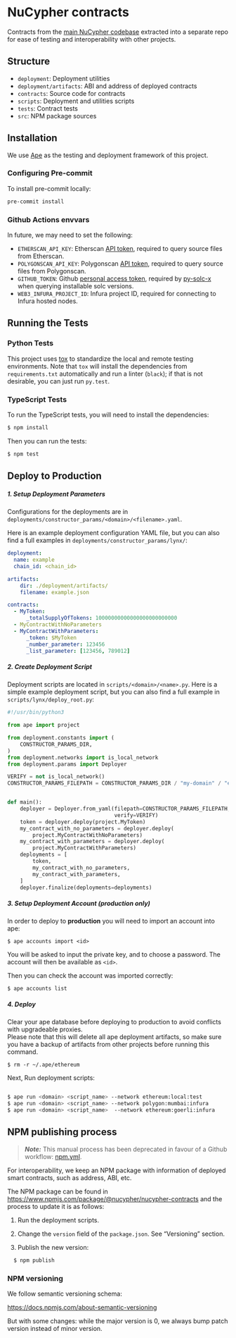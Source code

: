 # NuCypher contracts

Contracts from the [main NuCypher codebase](https://github.com/nucypher/nucypher) extracted into a separate repo for ease of testing and interoperability with other projects.

## Structure

* `deployment`: Deployment utilities
* `deployment/artifacts`: ABI and address of deployed contracts
* `contracts`: Source code for contracts
* `scripts`: Deployment and utilities scripts
* `tests`: Contract tests
* `src`: NPM package sources

## Installation

We use [Ape](https://docs.apeworx.io/ape/stable/index.html) as the testing and deployment framework of this project.

### Configuring Pre-commit

To install pre-commit locally:

```bash
pre-commit install
```

### Github Actions envvars

In future, we may need to set the following:

* `ETHERSCAN_API_KEY`: Etherscan [API token](https://etherscan.io/apis), required to query source files from Etherscan.
* `POLYGONSCAN_API_KEY`: Polygonscan [API token](https://polygonscan.com/apis), required to query source files from Polygonscan.
* `GITHUB_TOKEN`: Github [personal access token](https://help.github.com/en/github/authenticating-to-github/creating-a-personal-access-token-for-the-command-line#creating-a-token), required by [py-solc-x](https://github.com/iamdefinitelyahuman/py-solc-x) when querying installable solc versions.
* `WEB3_INFURA_PROJECT_ID`: Infura project ID, required for connecting to Infura hosted nodes.

## Running the Tests

### Python Tests

This project uses [tox](https://tox.readthedocs.io/en/latest/) to standardize the local and remote testing environments.
Note that `tox` will install the dependencies from `requirements.txt` automatically and run a linter (`black`); if that is not desirable, you can just run `py.test`.

### TypeScript Tests

To run the TypeScript tests, you will need to install the dependencies:

```bash
$ npm install
```

Then you can run the tests:

```bash
$ npm test
```

## Deploy to Production

##### 1. Setup Deployment Parameters

Configurations for the deployments are in `deployments/constructor_params/<domain>/<filename>.yaml`.

Here is an example deployment configuration YAML file, but you can also find a full
examples in `deployments/constructor_params/lynx/`:

```yaml
deployment:
  name: example
  chain_id: <chain_id>

artifacts:
    dir: ./deployment/artifacts/
    filename: example.json

contracts:
  - MyToken:
      _totalSupplyOfTokens: 10000000000000000000000000
  - MyContractWithNoParameters
  - MyContractWithParameters:
      _token: $MyToken
      _number_parameter: 123456
      _list_parameter: [123456, 789012]
```

##### 2. Create Deployment Script

Deployment scripts are located in `scripts/<domain>/<name>.py`. 
Here is a simple example deployment script, but you can also find a full example in `scripts/lynx/deploy_root.py`:

```python
#!/usr/bin/python3

from ape import project

from deployment.constants import (
    CONSTRUCTOR_PARAMS_DIR,
)
from deployment.networks import is_local_network
from deployment.params import Deployer

VERIFY = not is_local_network()
CONSTRUCTOR_PARAMS_FILEPATH = CONSTRUCTOR_PARAMS_DIR / "my-domain" / "example.yml"


def main():
    deployer = Deployer.from_yaml(filepath=CONSTRUCTOR_PARAMS_FILEPATH,
                                  verify=VERIFY)
    token = deployer.deploy(project.MyToken)
    my_contract_with_no_parameters = deployer.deploy(
        project.MyContractWithNoParameters)
    my_contract_with_parameters = deployer.deploy(
        project.MyContractWithParameters)
    deployments = [
        token,
        my_contract_with_no_parameters,
        my_contract_with_parameters,
    ]
    deployer.finalize(deployments=deployments)
```

##### 3. Setup Deployment Account (production only)

In order to deploy to **production** you will need to import an account into ape:
```
$ ape accounts import <id>
```
You will be asked to input the private key, and to choose a password. The account will then be available as `<id>`.

Then you can check the account was imported correctly:
```
$ ape accounts list
```

##### 4. Deploy

Clear your ape database before deploying to production to avoid conflicts with upgradeable proxies.  
Please note that this will delete all ape deployment artifacts, so make sure you have a 
backup of artifacts from other projects before running this command.

```
$ rm -r ~/.ape/ethereum
```

Next, Run deployment scripts:
```bash

$ ape run <domain> <script_name> --network ethereum:local:test
$ ape run <domain> <script_name> --network polygon:mumbai:infura
$ ape run <domain> <script_name>  --network ethereum:goerli:infura
```

## NPM publishing process

> **_Note:_** This manual process has been deprecated in favour of a Github workflow: [npm.yml](.github/workflows/npm.yml).

For interoperability, we keep an NPM package with information of deployed smart contracts, such as address, ABI, etc.

The NPM package can be found in https://www.npmjs.com/package/@nucypher/nucypher-contracts and the process to update it is as follows:

1. Run the deployment scripts.

2. Change the `version` field of the `package.json`. See “Versioning” section.

3. Publish the new version:

```bash
  $ npm publish
```

### NPM versioning

We follow semantic versioning schema:

https://docs.npmjs.com/about-semantic-versioning

But with some changes: while the major version is 0, we always bump patch version instead of minor
version.
